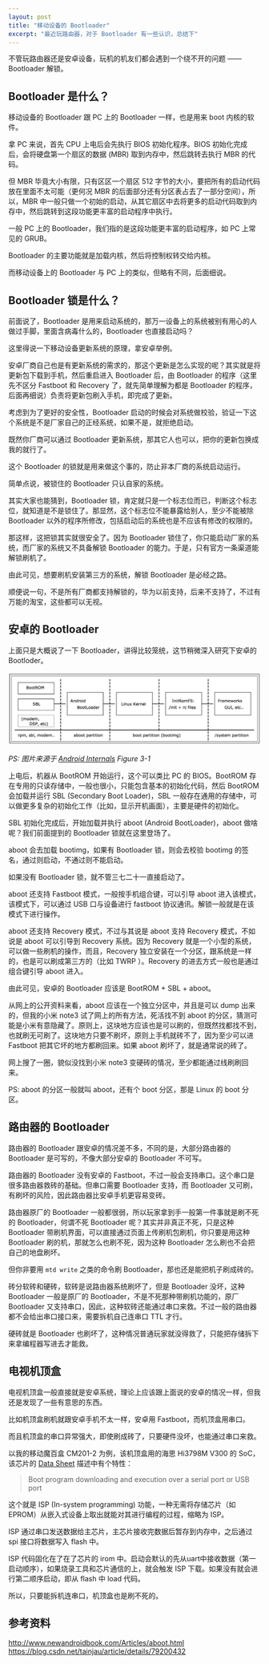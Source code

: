 ```yaml
---
layout: post
title: "移动设备的 Bootloader"
excerpt: "最近玩路由器，对于 Bootloader 有一些认识，总结下"
---
```


不管玩路由器还是安卓设备，玩机的机友们都会遇到一个绕不开的问题 —— Bootloader 解锁。

## Bootloader 是什么？
移动设备的 Bootloader 跟 PC 上的 Bootloader 一样，也是用来 boot 内核的软件。

拿 PC 来说，首先 CPU 上电后会先执行 BIOS 初始化程序。BIOS 初始化完成后，会将硬盘第一个扇区的数据 (MBR) 取到内存中，然后跳转去执行 MBR 的代码。

但 MBR 毕竟大小有限，只有区区一个扇区 512 字节的大小，要把所有的启动代码放在里面不太可能（更何况 MBR 的后面部分还有分区表占去了一部分空间），所以，MBR 中一般只做一个初始的启动，从其它扇区中去将更多的启动代码取到内存中，然后跳转到这段功能更丰富的启动程序中执行。

一般 PC 上的 Bootloader，我们指的是这段功能更丰富的启动程序，如 PC 上常见的 GRUB。

Bootloader 的主要功能就是加载内核，然后将控制权转交给内核。

而移动设备上的 Bootloader 与 PC 上的类似，但略有不同，后面细说。

## Bootloader 锁是什么？
前面说了，Bootloader 是用来启动系统的，那万一设备上的系统被别有用心的人做过手脚，里面含病毒什么的，Bootloader 也直接启动吗？

这里得说一下移动设备更新系统的原理，拿安卓举例。

安卓厂商自己也是有更新系统的需求的，那这个更新是怎么实现的呢？其实就是将更新包下载到手机，然后重启进入 Bootloader 后，由 Bootloader 的程序（这里先不区分 Fastboot 和 Recovery 了，就先简单理解为都是 Bootloader 的程序，后面再细说）负责将更新包刷入手机，即完成了更新。

考虑到为了更好的安全性，Bootloader 启动的时候会对系统做校验，验证一下这个系统是不是厂家自己的正经系统，如果不是，就拒绝启动。

既然你厂商可以通过 Bootloader 更新系统，那其它人也可以，把你的更新包换成我的就行了。

这个 Bootloader 的锁就是用来做这个事的，防止非本厂商的系统启动运行。

简单点说，被锁住的 Bootloader 只认自家的系统。

其实大家也能猜到，Bootloader 锁，肯定就只是一个标志位而已，判断这个标志位，就知道是不是锁住了。那显然，这个标志位不能暴露给别人，至少不能被除 Bootloader 以外的程序所修改，包括启动后的系统也是不应该有修改的权限的。

那这样，这把锁其实就很安全了。因为 Bootloader 锁住了，你只能启动厂家的系统，而厂家的系统又不具备解锁 Bootloader 的能力。于是，只有官方一条渠道能解锁刷机了。

由此可见，想要刷机安装第三方的系统，解锁 Bootloader 是必经之路。

顺便说一句，不是所有厂商都支持解锁的，华为以前支持，后来不支持了，不过有万能的淘宝，这些都可以无视。

## 安卓的 Bootloader
上面只是大概说了一下 Bootloader，讲得比较笼统，这节稍微深入研究下安卓的 Bootloder。

<img src="/img/posts/bootloader-r1.png" os="mac" alt="安卓的一般启动流程"/>

*PS: 图片来源于 [Android Internals](http://newandroidbook.com/AIvI-M-RL1.pdf) Figure 3-1*

上电后，机器从 BootROM 开始运行，这个可以类比 PC 的 BIOS。BootROM 存在专用的只读存储中，一般也很小，只能包含基本的初始化代码，然后 BootROM 会加载并运行 SBL (Secondary Boot Loader)，SBL 一般存在通用的存储中，可以做更多复杂的初始化工作（比如，显示开机画面），主要是硬件的初始化。

SBL 初始化完成后，开始加载并执行 aboot (Android BootLoader)，aboot 做啥呢？我们前面提到的 Bootloader 锁就在这里登场了。

aboot 会去加载 bootimg，如果有 Bootloader 锁，则会去校验 bootimg 的签名，通过则启动，不通过则不能启动。

如果没有 Bootloader 锁，就不管三七二十一直接启动了。

aboot 还支持 Fastboot 模式，一般按手机组合键，可以引导 aboot 进入该模式，该模式下，可以通过 USB 口与设备进行 fastboot 协议通讯。解锁一般就是在该模式下进行操作。

aboot 还支持 Recovery 模式，不过与其说是 aboot 支持 Recovery 模式，不如说是 aboot 可以引导到 Recovery 系统。因为 Recovery 就是一个小型的系统，可以做一些刷机的操作，而且，Recovery 独立安装在一个分区，跟系统是一样的，也是可以刷成第三方的（比如 TWRP ）。Recovery 的进去方式一般也是通过组合键引导 aboot 进入。

由此可见，安卓的 Bootloader 应该是 BootROM + SBL + aboot。

从网上的公开资料来看，aboot 应该在一个独立分区中，并且是可以 dump 出来的，但我的小米 note3 试了网上的所有方法，死活找不到 aboot 的分区，猜测可能是小米有意隐藏了。原则上，这块地方应该也是可以刷的，但既然找都找不到，也就刷无可刷了。这块地方只要不刷坏，原则上手机就砖不了，因为至少可以进 Fastboot 把其它坏的地方都刷回来。如果 aboot 刷坏了，就是通常说的砖了。

网上搜了一圈，貌似没找到小米 note3 变硬砖的情况，至少都能通过线刷刷回来。

PS: aboot 的分区一般就叫 aboot，还有个 boot 分区，那是 Linux 的 boot 分区。

## 路由器的 Bootloader
路由器的 Bootloader 跟安卓的情况差不多，不同的是，大部分路由器的 Bootloader 是可写的，不像大部分安卓的 Bootloader 不可写。

路由器的 Bootloader 没有安卓的 Fastboot，不过一般会支持串口。这个串口是很多路由器救砖的基础。但串口需要 Bootloader 支持，而 Bootloader 又可刷，有刷坏的风险，因此路由器比安卓手机更容易变砖。

路由器原厂的 Bootloader 一般都很弱，所以玩家拿到手一般第一件事就是刷不死的 Bootloader，何谓不死 Bootloader 呢？其实并非真正不死，只是这种 Bootloader 带刷机界面，可以直接通过页面上传刷机包刷机，你只要是用这种 Bootloader 刷的机，那就怎么也刷不死，因为这种 Bootloader 怎么刷也不会把自己的地盘刷坏。

但你非要用 ```mtd write``` 之类的命令刷 Bootloader，那也还是能把机子刷成砖的。

砖分软砖和硬砖，软砖是说路由器系统刷坏了，但是 Bootloader 没坏，这种 Bootloader 一般是原厂的 Bootloader，不是不死那种带刷机功能的，原厂 Bootloader 又支持串口，因此，这种软砖还能通过串口来救。不过一般的路由器都不会给出串口接口来，需要拆机自己连串口 TTL 才行。

硬砖就是 Bootloader 也刷坏了，这种情况普通玩家就没得救了，只能把存储拆下来拿编程器写进去才能救。

## 电视机顶盒
电视机顶盒一般直接就是安卓系统，理论上应该跟上面说的安卓的情况一样，但我还是发现了一些有意思的东西。

比如机顶盒刷机就跟安卓手机不太一样，安卓用 Fastboot，而机顶盒用串口。

而且机顶盒的串口异常强大，即使刷成砖了，只要硬件没坏，也能通过串口来救。

以我的移动魔百盒 CM201-2 为例，该机顶盒用的海思 Hi3798M V300 的 SoC，该芯片的 [Data Sheet](http://www.hisilicon.com/-/media/Hisilicon/pdf/STB/newproduct/Hi3798MV300.pdf) 描述中有个特性：
> Boot program downloading and execution over a serial port or USB port

这个就是 ISP (In-system programming) 功能，一种无需将存储芯片（如EPROM）从嵌入式设备上取出就能对其进行编程的过程，缩略为 ISP。

ISP 通过串口发送数据给主芯片，主芯片接收完数据后暂存到内存中，之后通过 spi 接口将数据写入 flash 中。

ISP 代码固化在了在了芯片的 irom 中。启动会默认的先从uart中接收数据（第一启动顺序），如果烧录工具和芯片通信的上，就会触发 ISP 下载。如果没有就会进行第二顺序启动，即从 flash 中 load 代码。

所以，只要能拆机连串口，机顶盒也是刷不死的。

## 参考资料
http://www.newandroidbook.com/Articles/aboot.html
https://blog.csdn.net/tainjau/article/details/79200432
